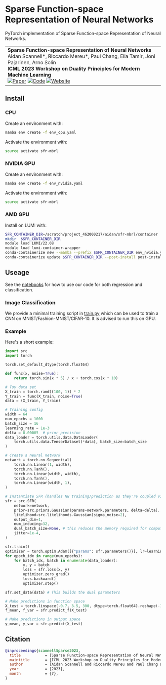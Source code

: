 # Sparse Function-space Representation of Neural Networks
PyTorch implementation of Sparse Function-space Representation of Neural Networks.


<table>
    <tr>
        <td>
            <strong>Sparse Function-space Representation of Neural Networks</strong><br>
            Aidan Scannell*, Riccardo Mereu*, Paul Chang, Ella Tamir, Joni Pajarinen, Arno Solin<br>
            <strong>ICML 2023 Workshop on Duality Principles for Modern Machine Learning</strong><br>
            <a href="https://arxiv.org/abs/2309.02195"><img alt="Paper" src="https://img.shields.io/badge/-Paper-gray"></a>
            <a href="https://github.com/aidanscannell/sfr"><img alt="Code" src="https://img.shields.io/badge/-Code-gray" ></a>
            <a href="https://aaltoml.github.io/sfr"><img alt="Website" src="https://img.shields.io/badge/-Website-gray" ></a>
        </td>
</table>

## Install

<!-- Make a virtual environment and install the dependencies with: -->
<!-- ``` sh -->
<!-- python -m venv sfr-venv -->
<!-- source sfr-venv/bin/activate -->
<!-- pip install -e ".[experiments, dev]" -->
<!-- ``` -->

### CPU
Create an environment with:
```sh
mamba env create -f env_cpu.yaml
```
Activate the environment with:
``` sh
source activate sfr-mbrl
```

### NVIDIA GPU
Create an environment with:
```sh
mamba env create -f env_nvidia.yaml
```
Activate the environment with:
``` sh
source activate sfr-mbrl
```

### AMD GPU
Install on LUMI with:
``` sh
SFR_CONTAINER_DIR=/scratch/project_462000217/aidan/sfr-mbrl/container
mkdir  $SFR_CONTAINER_DIR
module load LUMI/22.08
module load lumi-container-wrapper
conda-containerize new --mamba --prefix $SFR_CONTAINER_DIR env_nvidia.yaml
conda-containerize update $SFR_CONTAINER_DIR --post-install post-install-amd.txt
```

## Useage
See the [notebooks](./notebooks) for how to use our code for both regression and classification.

### Image Classification
We provide a minimal training script in [train.py](train.py) which can be used to train a CNN on MNIST/Fashion-MNIST/CIFAR-10.
It is advised to run this on GPU.

### Example
Here's a short example:
```python
import src
import torch

torch.set_default_dtype(torch.float64)

def func(x, noise=True):
    return torch.sin(x * 5) / x + torch.cos(x * 10)

# Toy data set
X_train = torch.rand((100, 1)) * 2
Y_train = func(X_train, noise=True)
data = (X_train, Y_train)

# Training config
width = 64
num_epochs = 1000
batch_size = 16
learning_rate = 1e-3
delta = 0.00005  # prior precision
data_loader = torch.utils.data.DataLoader(
    torch.utils.data.TensorDataset(*data), batch_size=batch_size
)

# Create a neural network
network = torch.nn.Sequential(
    torch.nn.Linear(1, width),
    torch.nn.Tanh(),
    torch.nn.Linear(width, width),
    torch.nn.Tanh(),
    torch.nn.Linear(width, 1),
)

# Instantiate SFR (handles NN training/prediction as they're coupled via the prior/likelihood)
sfr = src.SFR(
    network=network,
    prior=src.priors.Gaussian(params=network.parameters, delta=delta),
    likelihood=src.likelihoods.Gaussian(sigma_noise=2),
    output_dim=1,
    num_inducing=32,
    dual_batch_size=None, # this reduces the memory required for computing dual parameters
    jitter=1e-4,
)

sfr.train()
optimizer = torch.optim.Adam([{"params": sfr.parameters()}], lr=learning_rate)
for epoch_idx in range(num_epochs):
    for batch_idx, batch in enumerate(data_loader):
        x, y = batch
        loss = sfr.loss(x, y)
        optimizer.zero_grad()
        loss.backward()
        optimizer.step()

sfr.set_data(data) # This builds the dual parameters

# Make predictions in function space
X_test = torch.linspace(-0.7, 3.5, 300, dtype=torch.float64).reshape(-1, 1)
f_mean, f_var = sfr.predict_f(X_test)

# Make predictions in output space
y_mean, y_var = sfr.predict(X_test)
```

## Citation
```bibtex
@inproceedings{scannellSparse2023,
  title           = {Sparse Function-space Representation of Neural Networks},
  maintitle       = {ICML 2023 Workshop on Duality Principles for Modern Machine Learning},
  author          = {Aidan Scannell and Riccardo Mereu and Paul Chang and Ella Tami and Joni Pajarinen and Arno Solin},
  year            = {2023},
  month           = {7},
}
```
